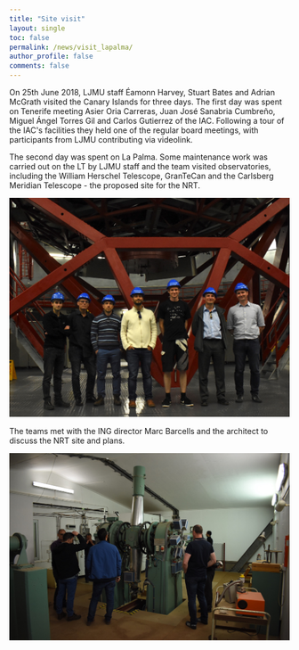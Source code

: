 ```yaml
---
title: "Site visit"
layout: single
toc: false
permalink: /news/visit_lapalma/
author_profile: false
comments: false
---
```


On 25th June 2018, LJMU staff Éamonn Harvey, Stuart Bates and Adrian McGrath visited the Canary Islands for three days. The first day was spent on Tenerife meeting Asier Oria Carreras, Juan José Sanabria Cumbreño, Miguel Ángel Torres Gil and Carlos Gutierrez of the IAC. Following a tour of the IAC's facilities they held one of the regular board meetings, with participants from LJMU contributing via videolink.

The second day was spent on La Palma. Some maintenance work was carried out on the LT by LJMU staff and the team visited observatories, including the William Herschel Telescope, GranTeCan and the Carlsberg Meridian Telescope - the proposed site for the NRT. 

![GTC](GTC_group_smol.jpeg)

The teams met with the ING director Marc Barcells and the architect to discuss the NRT site and plans. 

![CMT](CMT_group_smol.jpeg)

